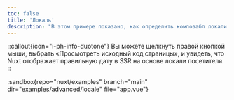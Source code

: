 ```yaml
---
toc: false
title: 'Локаль'
description: "В этом примере показано, как определить композабл локали для обработки локали приложения, как на стороне сервера, так и на стороне клиента."
---
```


::callout{icon="i-ph-info-duotone"}
Вы можете щелкнуть правой кнопкой мыши, выбрать «Просмотреть исходный код страницы», и увидеть, что Nuxt отображает правильную дату в SSR на основе локали посетителя.
::

:sandbox{repo="nuxt/examples" branch="main" dir="examples/advanced/locale" file="app.vue"}
